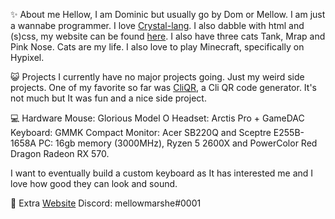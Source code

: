 ✨ About me
Hellow, I am Dominic but usually go by Dom or Mellow. I am just a wannabe programmer. I love [Crystal-lang](https://crystal-lang.org/). I also dabble with html and (s)css, my website can be found [here](https://dominiquecat.com/). I also have three cats Tank, Mrap and Pink Nose. Cats are my life. I also love to play Minecraft, specifically on Hypixel. 

😺 Projects
I currently have no major projects going. Just my weird side projects. One of my favorite so far was [CliQR](https://github.com/Domterion/CliQR), a Cli QR code generator. It's not much but It was fun and a nice side project.

💻 Hardware
Mouse: Glorious Model O
Headset: Arctis Pro + GameDAC
Keyboard: GMMK Compact
Monitor: Acer SB220Q and Sceptre E255B-1658A
PC: 16gb memory (3000MHz), Ryzen 5 2600X and PowerColor Red Dragon Radeon RX 570.

I want to eventually build a custom keyboard as It has interested me and I love how good they can look and sound. 

🤜 Extra
[Website](https://dominiquecat.com)
Discord: mellowmarshe#0001




<!--
**Domterion/domterion** is a ✨ _special_ ✨ repository because its `README.md` (this file) appears on your GitHub profile.

Here are some ideas to get you started:

- 🔭 I’m currently working on ...
- 🌱 I’m currently learning ...
- 👯 I’m looking to collaborate on ...
- 🤔 I’m looking for help with ...
- 💬 Ask me about ...
- 📫 How to reach me: ...
- 😄 Pronouns: ...
- ⚡ Fun fact: ...
-->
